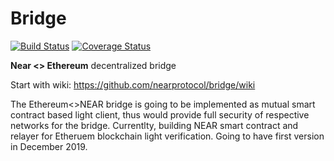 # Bridge

[![Build Status](https://travis-ci.org/nearprotocol/near-bridge.svg?branch=master)](https://travis-ci.org/nearprotocol/near-bridge)
[![Coverage Status](https://coveralls.io/repos/github/nearprotocol/near-bridge/badge.svg)](https://coveralls.io/github/nearprotocol/near-bridge)

**Near <> Ethereum** decentralized bridge

Start with wiki: https://github.com/nearprotocol/bridge/wiki

The Ethereum<>NEAR bridge is going to be implemented as mutual smart contract based light client, thus would provide full security of respective networks for the bridge. Currentlty, building NEAR smart contract and relayer for Etheruem blockchain light verification. Going to have first version in December 2019.

